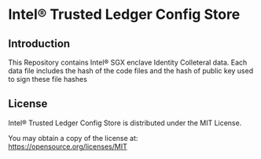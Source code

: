 <!---

Copyright (C) 2024 Intel Corporation

SPDX-License-Identifier: MIT

-->

# Intel® Trusted Ledger Config Store

## Introduction

This Repository contains Intel® SGX enclave Identity Colleteral data. Each data file includes the hash of the code files and the hash of public key used to sign these file hashes

## License

Intel® Trusted Ledger Config Store is distributed under the MIT License.

You may obtain a copy of the license at: https://opensource.org/licenses/MIT
